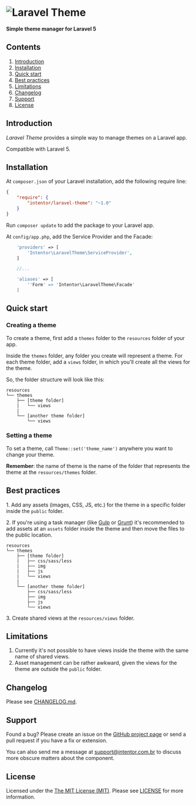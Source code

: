 # ![Laravel Theme](https://cloud.githubusercontent.com/assets/5340818/6719072/0df533b0-cd97-11e4-9951-59796621efae.png)

**Simple theme manager for Laravel 5**

## Contents

1. <a href="#introduction">Introduction</a>
2. <a href="#installation">Installation</a>
3. <a href="#quick-start">Quick start</a>
4. <a href="#best-practices">Best practices</a>
5. <a href="#limitations">Limitations</a>
6. <a href="#changelog">Changelog</a>
7. <a href="#support">Support</a>
8. <a href="#license">License</a>

## <a id="introduction"></a>Introduction

*Laravel Theme* provides a simple way to manage themes on a Laravel app.

Compatible with Laravel 5.

## <a id="installation"></a>Installation

At `composer.json` of your Laravel installation, add the following require line:

``` json
{
    "require": {
        "intentor/laravel-theme": "~1.0"
    }
}
```

Run `composer update` to add the package to your Laravel app.

At `config/app.php`, add the Service Provider and the Facade:

```php
    'providers' => [
		'Intentor\LaravelTheme\ServiceProvider',
    ]

	//...

    'aliases' => [
        ''Form' => 'Intentor\LaravelTheme\Facade'
    ]
```

## <a id="quick-start"></a>Quick start

### Creating a theme

To create a theme, first add a `themes` folder to the `resources` folder of your app.

Inside the `themes` folder, any folder you create will represent a theme. For each theme folder, add a `views` folder, in which you'll create all the views for the theme.

So, the folder structure will look like this:

```
resources
└── themes
    ├── [theme folder]
    |   └── views
    |
    └── [another theme folder]
        └── views
```

### Setting a theme

To set a theme, call `Theme::set('theme_name')` anywhere you want to change your theme.

**Remember**: the name of theme is the name of the folder that represents the theme at the `resources/themes` folder.

## <a id="best-practices"></a>Best practices

1\. Add any assets (images, CSS, JS, etc.) for the theme in a specific folder inside the `public` folder.

2\. If you're using a task manager (like [Gulp](http://gulpjs.com/) or [Grunt](http://gruntjs.com/)) it's recommended to add assets at an `assets` folder inside the theme and then move the files to the public location. 

```
resources
└── themes
    ├── [theme folder]
    |   ├── css/sass/less
    |   ├── img
    |   ├── js
    |   └── views
    |
    └── [another theme folder]
        ├── css/sass/less
        ├── img
        ├── js
        └── views
```

3\. Create shared views at the `resources/views` folder.

## <a id="limitations"></a>Limitations

1. Currently it's not possible to have views inside the theme with the same name of shared views.
2. Asset management can be rather awkward, given the views for the theme are outside the `public` folder.

## <a id="changelog"></a>Changelog

Please see [CHANGELOG.md](CHANGELOG.md).

## <a id="support"></a>Support

Found a bug? Please create an issue on the [GitHub project page](https://github.com/intentor/laravel-theme/issues) or send a pull request if you have a fix or extension.

You can also send me a message at support@intentor.com.br to discuss more obscure matters about the component.

## <a id="license"></a>License

Licensed under the [The MIT License (MIT)](http://opensource.org/licenses/MIT). Please see [LICENSE](LICENSE) for more information.